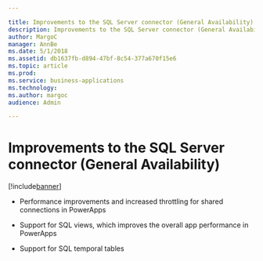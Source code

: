 ```yaml
---

title: Improvements to the SQL Server connector (General Availability)
description: Improvements to the SQL Server connector (General Availability)
author: MargoC
manager: AnnBe
ms.date: 5/1/2018
ms.assetid: db1637fb-d894-47bf-8c54-377a670f15e6
ms.topic: article
ms.prod: 
ms.service: business-applications
ms.technology: 
ms.author: margoc
audience: Admin

---
```


# Improvements to the SQL Server connector (General Availability)

[!include[banner](../../../includes/banner.md)]

-   Performance improvements and increased throttling for shared connections in
    PowerApps

-   Support for SQL views, which improves the overall app performance in
    PowerApps

-   Support for SQL temporal tables
